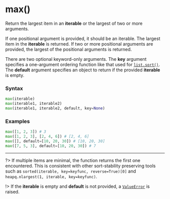# max()

Return the largest item in an **iterable** or the largest of two or more arguments.

If one positional argument is provided, it should be an iterable. The largest item in the **iterable** is returned. If two or more positional arguments are provided, the largest of the positional arguments is returned.

There are two optional keyword-only arguments. The **key** argument specifies a one-argument ordering function like that used for [`list.sort()`](/built-in-types/list/list.sort.md). The **default** argument specifies an object to return if the provided **iterable** is empty.

### Syntax

```python
max(iterable)
max(iterable1, iterable2)
max(iterable1, iterable2, default, key=None)
```

### Examples

```python
max([1, 2, 3]) # 3
max([1, 2, 3], [2, 4, 6]) # [2, 4, 6]
max([], default=[10, 20, 30]) # [10, 20, 30]
max([7, 5, 3], default=[10, 20, 30]) # 7
```

---

?> If multiple items are minimal, the function returns the first one encountered. This is consistent with other sort-stability preserving tools such as `sorted(iterable, key=keyfunc, reverse=True)[0]` and `heapq.nlargest(1, iterable, key=keyfunc)`.

!> If the **iterable** is empty and **default** is not provided, a [`ValueError`](/exceptions/ValueError.md) is raised.

